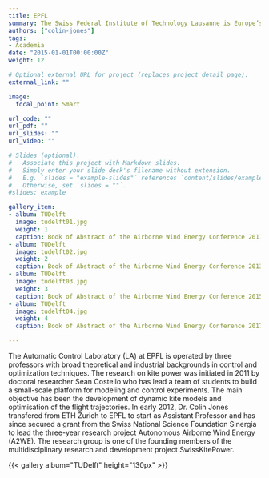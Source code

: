 ```yaml
---
title: EPFL
summary: The Swiss Federal Institute of Technology Lausanne is Europe’s most cosmopolitan technical university. The 2018 QS World University Ranking places EPFL on position 12 in the world across all fields.
authors: ["colin-jones"]
tags:
- Academia
date: "2015-01-01T00:00:00Z"
weight: 12

# Optional external URL for project (replaces project detail page).
external_link: ""

image:
  focal_point: Smart

url_code: ""
url_pdf: ""
url_slides: ""
url_video: ""

# Slides (optional).
#   Associate this project with Markdown slides.
#   Simply enter your slide deck's filename without extension.
#   E.g. `slides = "example-slides"` references `content/slides/example-slides.md`.
#   Otherwise, set `slides = ""`.
#slides: example

gallery_item:
- album: TUDelft
  image: tudelft01.jpg
  weight: 1
  caption: Book of Abstract of the Airborne Wind Energy Conference 2011 in Leuven, Belgium
- album: TUDelft
  image: tudelft02.jpg
  weight: 2
  caption: Book of Abstract of the Airborne Wind Energy Conference 2013 in Berlin, Germany
- album: TUDelft
  image: tudelft03.jpg
  weight: 3
  caption: Book of Abstract of the Airborne Wind Energy Conference 2015 in Delft, The Netherlands
- album: TUDelft
  image: tudelft04.jpg
  weight: 4
  caption: Book of Abstract of the Airborne Wind Energy Conference 2017 in Freiburg, Germany

---
```


The Automatic Control Laboratory (LA) at EPFL is operated by three professors with broad theoretical and industrial backgrounds in control and optimization techniques. The research on kite power was initiated in 2011 by doctoral researcher Sean Costello who has lead a team of students to build a small-scale platform for modeling and control experiments. The main objective has been the development of dynamic kite models and optimisation of the flight trajectories. In early 2012, Dr. Colin Jones transfered from ETH Zurich to EPFL to start as Assistant Professor and has since secured a grant from the Swiss National Science Foundation Sinergia to lead the three-year research project Autonomous Airborne Wind Energy (A2WE). The research group is one of the founding members of the multidisciplinary research and development project SwissKitePower.

{{< gallery album="TUDelft" height="130px" >}}
